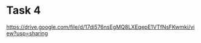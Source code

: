 # Task 4
  
  
  https://drive.google.com/file/d/17di576nsEgMQ8LXEqepE1VTfNsFKwmki/view?usp=sharing
